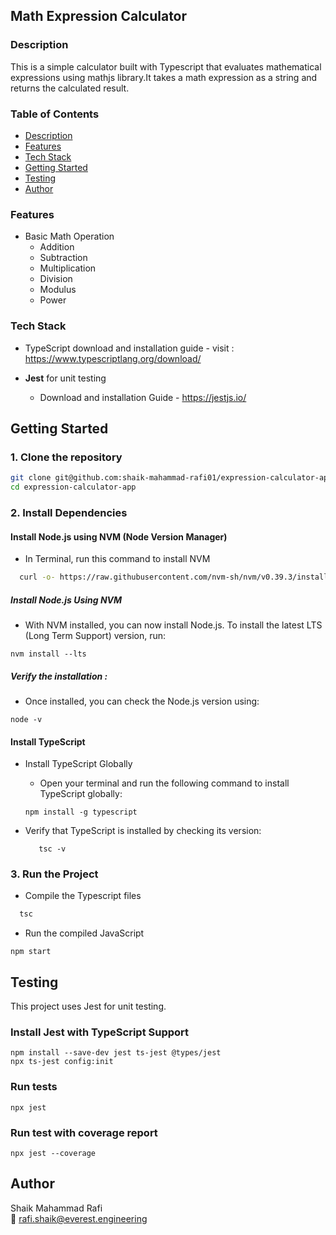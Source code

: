## Math Expression Calculator
### Description

This is a simple calculator built with Typescript that evaluates mathematical expressions using mathjs library.It takes a math expression as a string and returns the calculated result.

### Table of Contents
- [Description](#description)
- [Features](#features)
- [Tech Stack](#tech-stack)
- [Getting Started](#getting-started)
- [Testing](#testing)
- [Author](#author)


### Features
- Basic Math Operation
    - Addition
    - Subtraction
    - Multiplication
    - Division
    - Modulus
    - Power
### Tech Stack

- TypeScript download and installation guide - visit : https://www.typescriptlang.org/download/

- **Jest** for unit testing
    - Download and installation Guide  - https://jestjs.io/

##  Getting Started

### 1. Clone the repository

```bash
git clone git@github.com:shaik-mahammad-rafi01/expression-calculator-app.git
cd expression-calculator-app
```

### 2. Install Dependencies 

  #### Install Node.js using NVM (Node Version Manager)
  - In Terminal, run this command to install NVM
  ```bash
    curl -o- https://raw.githubusercontent.com/nvm-sh/nvm/v0.39.3/install.sh | bash
  ```
##### Install Node.js Using NVM
- With NVM installed, you can now install Node.js. To install the latest LTS (Long Term Support) version, run:
```
nvm install --lts 
```
##### Verify the installation : 
- Once installed, you can check the Node.js version using:
```
node -v
```

#### Install TypeScript 
- Install TypeScript Globally
  - Open your terminal and run the following command to install TypeScript globally:

  ```
  npm install -g typescript
  ```
- Verify that TypeScript is installed by checking its version:
  ```
     tsc -v
  ```


### 3. Run the Project 
- Compile the Typescript files 
```bash 
  tsc 
```
- Run the compiled JavaScript
```
npm start
```

## Testing
This project uses Jest for unit testing.

### Install Jest with TypeScript Support 
```
npm install --save-dev jest ts-jest @types/jest
npx ts-jest config:init
```
### Run tests 
```
npx jest
```
### Run test with coverage report 
```
npx jest --coverage
```

## Author
Shaik Mahammad Rafi  
📧 [rafi.shaik@everest.engineering](mailto:rafi.shaik@everest.engineering)  